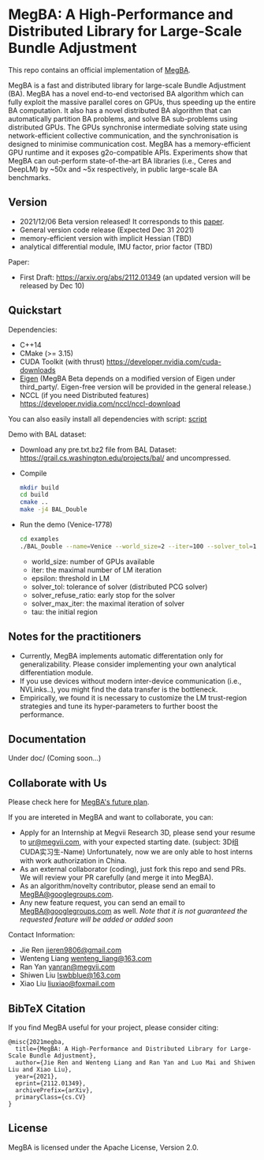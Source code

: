 # MegBA: A High-Performance and Distributed Library for Large-Scale Bundle Adjustment

This repo contains an official implementation of [MegBA](https://arxiv.org/abs/2112.01349).

MegBA is a fast and distributed library for large-scale Bundle Adjustment (BA). MegBA has a novel end-to-end vectorised BA algorithm which can fully exploit the massive parallel cores on GPUs, 
thus speeding up the entire BA computation. It also has a novel distributed BA algorithm that can automatically partition BA problems, 
and solve BA sub-problems using distributed GPUs. The GPUs synchronise intermediate solving state using network-efficient collective communication, 
and the synchronisation is designed to minimise communication cost. MegBA has a memory-efficient GPU runtime and it exposes g2o-compatible APIs. 
Experiments show that MegBA can out-perform state-of-the-art BA libraries (i.e., Ceres and DeepLM) by ~50x and ~5x respectively, in public large-scale BA benchmarks.


## Version
* 2021/12/06 Beta version released! It corresponds to this [paper](https://arxiv.org/abs/2112.01349).
* General version code release (Expected Dec 31 2021)
* memory-efficient version with implicit Hessian (TBD)
* analytical differential module, IMU factor, prior factor (TBD)

Paper:
* First Draft: https://arxiv.org/abs/2112.01349 (an updated version will be released by Dec 10)


## Quickstart

Dependencies:
- C++14
- CMake (>= 3.15)
- CUDA Toolkit (with thrust) https://developer.nvidia.com/cuda-downloads
- [Eigen](https://eigen.tuxfamily.org/index.php?title=Main_Page) (MegBA Beta depends on a modified version of Eigen under third_party/. Eigen-free version will be provided in the general release.)
- NCCL (if you need Distributed features) https://developer.nvidia.com/nccl/nccl-download

You can also easily install all dependencies with script: [script](https://drive.google.com/file/d/154whcVH2VcJCYnTSlnfo_tbIIaQvSax3/view?usp=sharing)


Demo with BAL dataset:
* Download any pre.txt.bz2 file from BAL Dataset: https://grail.cs.washington.edu/projects/bal/ and uncompressed.
* Compile
  ```bash
  mkdir build
  cd build
  cmake ..
  make -j4 BAL_Double
  ```

* Run the demo (Venice-1778)
  ```bash
  cd examples
  ./BAL_Double --name=Venice --world_size=2 --iter=100 --solver_tol=1e-1 --solver_refuse_ratio=1 --solver_max_iter=100 --tau=1e4 --epsilon1=1 --epsilon2=1e-10
  ```
  - world_size: number of GPUs available
  - iter: the maximal number of LM iteration
  - epsilon: threshold in LM
  - solver_tol: tolerance of solver (distributed PCG solver)
  - solver_refuse_ratio: early stop for the solver
  - solver_max_iter: the maximal iteration of solver
  - tau: the initial region


## Notes for the practitioners
* Currently, MegBA implements automatic differentation only for generalizability. Please consider implementing your own analytical differentiation module.
* If you use devices without modern inter-device communication (i.e., NVLinks..), you might find the data transfer is the bottleneck.
* Empirically, we found it is necessary to customize the LM trust-region strategies and tune its hyper-parameters to further boost the performance. 


## Documentation
Under doc/  (Coming soon...)


## Collaborate with Us
Please check here for [MegBA's future plan](https://docs.google.com/document/d/1fHYuw_qRFHrBcGSeQ8Ld4y2wK9oxF0am3xA9r6veUwM/edit?usp=sharing).

If you are intereted in MegBA and want to collaborate, you can:
* Apply for an Internship at Megvii Research 3D, please send your resume to ur@megvii.com, with your expected starting date. (subject: 3D组CUDA实习生-Name) Unfortunately, now we are only able to host interns with work authorization in China. 
* As an external collaborator (coding), just fork this repo and send PRs. We will review your PR carefully (and merge it into MegBA).
* As an algorithm/novelty contributor, please send an email to MegBA@googlegroups.com.
* Any new feature request, you can send an email to MegBA@googlegroups.com as well. *Note that it is not guaranteed the requested feature will be added or added soon*


Contact Information:
* Jie Ren jieren9806@gmail.com
* Wenteng Liang wenteng_liang@163.com
* Ran Yan yanran@megvii.com
* Shiwen Liu lswbblue@163.com
* Xiao Liu liuxiao@foxmail.com

## BibTeX Citation
If you find MegBA useful for your project, please consider citing:
```
@misc{2021megba,
  title={MegBA: A High-Performance and Distributed Library for Large-Scale Bundle Adjustment}, 
  author={Jie Ren and Wenteng Liang and Ran Yan and Luo Mai and Shiwen Liu and Xiao Liu},
  year={2021},
  eprint={2112.01349},
  archivePrefix={arXiv},
  primaryClass={cs.CV}
}

```


## License
MegBA is licensed under the Apache License, Version 2.0.

